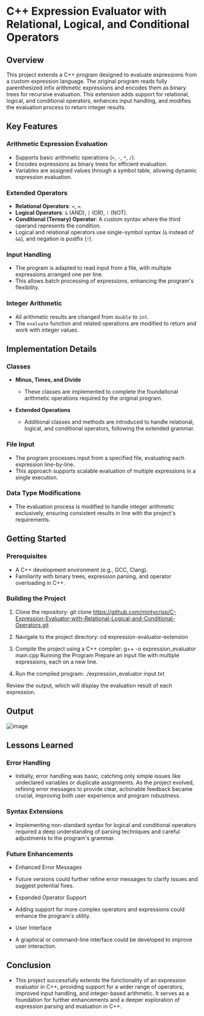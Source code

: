 # C++ Expression Evaluator with Relational, Logical, and Conditional Operators

## Overview

This project extends a C++ program designed to evaluate expressions from a custom expression language. The original program reads fully parenthesized infix arithmetic expressions and encodes them as binary trees for recursive evaluation. This extension adds support for relational, logical, and conditional operators, enhances input handling, and modifies the evaluation process to return integer results.

## Key Features

### Arithmetic Expression Evaluation

- Supports basic arithmetic operations (`+`, `-`, `*`, `/`).
- Encodes expressions as binary trees for efficient evaluation.
- Variables are assigned values through a symbol table, allowing dynamic expression evaluation.

### Extended Operators

- **Relational Operators**: `<`, `=`.
- **Logical Operators**: `&` (AND), `|` (OR), `!` (NOT).
- **Conditional (Ternary) Operator**: A custom syntax where the third operand represents the condition.
- Logical and relational operators use single-symbol syntax (`&` instead of `&&`), and negation is postfix (`!`).

### Input Handling

- The program is adapted to read input from a file, with multiple expressions arranged one per line.
- This allows batch processing of expressions, enhancing the program's flexibility.

### Integer Arithmetic

- All arithmetic results are changed from `double` to `int`.
- The `evaluate` function and related operations are modified to return and work with integer values.

## Implementation Details

### Classes

- **Minus, Times, and Divide**
  - These classes are implemented to complete the foundational arithmetic operations required by the original program.

- **Extended Operations**
  - Additional classes and methods are introduced to handle relational, logical, and conditional operators, following the extended grammar.

### File Input

- The program processes input from a specified file, evaluating each expression line-by-line.
- This approach supports scalable evaluation of multiple expressions in a single execution.

### Data Type Modifications

- The evaluation process is modified to handle integer arithmetic exclusively, ensuring consistent results in line with the project's requirements.

## Getting Started

### Prerequisites

- A C++ development environment (e.g., GCC, Clang).
- Familiarity with binary trees, expression parsing, and operator overloading in C++.

### Building the Project

1. Clone the repository:
git clone https://github.com/mintycrisp/C-Expression-Evaluator-with-Relational-Logical-and-Conditional-Operators.git

2. Navigate to the project directory:
cd expression-evaluator-extension

3. Compile the project using a C++ compiler:
g++ -o expression_evaluator main.cpp
Running the Program
Prepare an input file with multiple expressions, each on a new line.

4. Run the compiled program:
./expression_evaluator input.txt

Review the output, which will display the evaluation result of each expression.

## Output
![image](https://github.com/user-attachments/assets/ea4582ca-cc34-4f7e-a591-c3051d24ffb6)


## Lessons Learned

### Error Handling
- Initially, error handling was basic, catching only simple issues like undeclared variables or duplicate assignments. As the project evolved, refining error messages to provide clear, actionable feedback became crucial, improving both user experience and program robustness.

### Syntax Extensions
- Implementing non-standard syntax for logical and conditional operators required a deep understanding of parsing techniques and careful adjustments to the program's grammar.

### Future Enhancements
- Enhanced Error Messages
- Future versions could further refine error messages to clarify issues and suggest potential fixes.
- Expanded Operator Support
- Adding support for more complex operators and expressions could enhance the program's utility.

- User Interface
- A graphical or command-line interface could be developed to improve user interaction.

## Conclusion
- This project successfully extends the functionality of an expression evaluator in C++, providing support for a wider range of operators, improved input handling, and integer-based arithmetic. It serves as a foundation for further enhancements and a deeper exploration of expression parsing and evaluation in C++.
